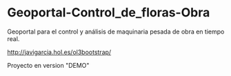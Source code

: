 # Geoportal-Control_de_floras-Obra
Geoportal para el control y análisis de maquinaria pesada de obra en tiempo real.

http://javigarcia.hol.es/ol3bootstrap/

Proyecto en version "DEMO"
